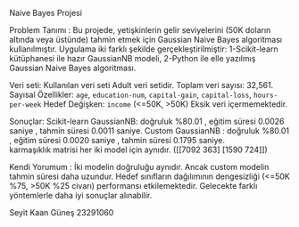 Naive Bayes Projesi

Problem Tanımı : 
Bu projede, yetişkinlerin gelir seviyelerini (50K doların altında veya üstünde) tahmin etmek için Gaussian Naive Bayes algoritması kullanılmıştır. Uygulama iki farklı şekilde gerçekleştirilmiştir:
1-Scikit-learn kütüphanesi ile hazır GaussianNB modeli,
2-Python ile elle yazılmış Gaussian Naive Bayes algoritması.

Veri seti:
Kullanılan veri seti Adult veri setidir.
Toplam veri sayısı: 32,561.
Sayısal Özellikler: `age`, `education-num`, `capital-gain`, `capital-loss`, `hours-per-week`
Hedef Değişken: `income` (<=50K, >50K)
Eksik veri içermemektedir.

Sonuçlar:
 Scikit-learn GaussianNB: doğruluk %80.01 , eğitim süresi 0.0026 saniye , tahmin süresi 0.0011 saniye.
 Custom GaussianNB : doğruluk %80.01 , eğitim süresi 0.0020  saniye ,  tahmin süresi 0.1795 saniye.         
 karmaşıklık matrisi her iki model için aynıdır. ([[7092 363] [1590 724]])

Kendi Yorumum : 
İki modelin doğruluğu aynıdır. Ancak custom modelin tahmin süresi daha uzundur.
Hedef sınıfların dağılımının dengesizliği (<=50K %75, >50K %25 civarı) performansı etkilemektedir.
Gelecekte farklı yöntemlerle daha iyi sonuçlar alınabilir.


Seyit Kaan Güneş 23291060